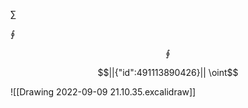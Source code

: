 $\sum$ 

$\oint$ 

```math
\oint 
```

```math
||{"id":491113890426}||

\oint
```

![[Drawing 2022-09-09 21.10.35.excalidraw]]

